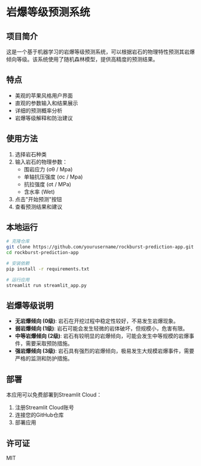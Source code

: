 # 岩爆等级预测系统

## 项目简介

这是一个基于机器学习的岩爆等级预测系统，可以根据岩石的物理特性预测其岩爆倾向等级。该系统使用了随机森林模型，提供高精度的预测结果。

## 特点

- 美观的苹果风格用户界面
- 直观的参数输入和结果展示
- 详细的预测概率分析
- 岩爆等级解释和防治建议

## 使用方法

1. 选择岩石种类
2. 输入岩石的物理参数：
   - 围岩应力 (σθ / Mpa)
   - 单轴抗压强度 (σc / Mpa)
   - 抗拉强度 (σt / MPa)
   - 含水率 (Wet)
3. 点击"开始预测"按钮
4. 查看预测结果和建议

## 本地运行

```bash
# 克隆仓库
git clone https://github.com/yourusername/rockburst-prediction-app.git
cd rockburst-prediction-app

# 安装依赖
pip install -r requirements.txt

# 运行应用
streamlit run streamlit_app.py
```

## 岩爆等级说明

- **无岩爆倾向 (0级)**: 岩石在开挖过程中稳定性较好，不易发生岩爆现象。
- **弱岩爆倾向 (1级)**: 岩石可能会发生轻微的岩体破坏，但规模小，危害有限。
- **中等岩爆倾向 (2级)**: 岩石有较明显的岩爆倾向，可能会发生中等规模的岩爆事件，需要采取预防措施。
- **强岩爆倾向 (3级)**: 岩石具有强烈的岩爆倾向，极易发生大规模岩爆事件，需要严格的监测和防护措施。

## 部署

本应用可以免费部署到Streamlit Cloud：
1. 注册Streamlit Cloud账号
2. 连接您的GitHub仓库
3. 部署应用

## 许可证

MIT 